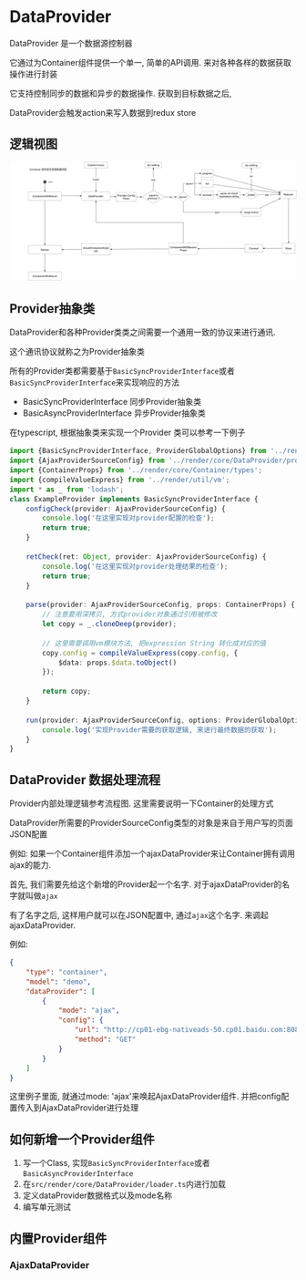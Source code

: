 # DataProvider

DataProvider 是一个数据源控制器

它通过为Container组件提供一个单一, 简单的API调用. 来对各种各样的数据获取操作进行封装

它支持控制同步的数据和异步的数据操作. 获取到目标数据之后,

DataProvider会触发action来写入数据到redux store

## 逻辑视图
![img](./graphic/dataFlow.png)

## Provider抽象类
DataProvider和各种Provider类类之间需要一个通用一致的协议来进行通讯.

这个通讯协议就称之为Provider抽象类

所有的Provider类都需要基于`BasicSyncProviderInterface`或者`BasicSyncProviderInterface`来实现响应的方法

+ BasicSyncProviderInterface 同步Provider抽象类
+ BasicAsyncProviderInterface 异步Provider抽象类 

在typescript, 根据抽象类来实现一个Provider 类可以参考一下例子

```typescript
import {BasicSyncProviderInterface, ProviderGlobalOptions} from '../render/core/DataProvider/Controller';
import {AjaxProviderSourceConfig} from '../render/core/DataProvider/providers/ajax';
import {ContainerProps} from '../render/core/Container/types';
import {compileValueExpress} from '../render/util/vm';
import * as _ from 'lodash';
class ExampleProvider implements BasicSyncProviderInterface {
    configCheck(provider: AjaxProviderSourceConfig) {
        console.log('在这里实现对provider配置的检查');
        return true;
    }
    
    retCheck(ret: Object, provider: AjaxProviderSourceConfig) {
        console.log('在这里实现对provider处理结果的检查');
        return true;
    }
    
    parse(provider: AjaxProviderSourceConfig, props: ContainerProps) {
        // 注意要用深拷贝, 方式provider对象通过引用被修改
        let copy = _.cloneDeep(provider);
                
        // 这里需要调用vm模块方法, 把expression String 转化成对应的值
        copy.config = compileValueExpress(copy.config, {
            $data: props.$data.toObject()
        });
        
        return copy;
    }
    
    run(provider: AjaxProviderSourceConfig, options: ProviderGlobalOptions = {}) {
        console.log('实现Provider需要的获取逻辑, 来进行最终数据的获取');
    }
}
```
 
## DataProvider 数据处理流程
Provider内部处理逻辑参考流程图. 这里需要说明一下Container的处理方式

DataProvider所需要的ProviderSourceConfig类型的对象是来自于用户写的页面JSON配置

例如: 如果一个Container组件添加一个ajaxDataProvider来让Container拥有调用ajax的能力.

首先, 我们需要先给这个新增的Provider起一个名字. 对于ajaxDataProvider的名字就叫做`ajax`

有了名字之后, 这样用户就可以在JSON配置中, 通过`ajax`这个名字. 来调起ajaxDataProvider.

例如:
```json
{
    "type": "container",
    "model": "demo",
    "dataProvider": [
        {
            "mode": "ajax",
            "config": {
                "url": "http://cp01-ebg-nativeads-50.cp01.baidu.com:8088/dataquality/datarule/ruledetaillist",
                "method": "GET"
            }
        }
    ]
}
```

这里例子里面, 就通过mode: 'ajax'来唤起AjaxDataProvider组件. 并把config配置传入到AjaxDataProvider进行处理
## 如何新增一个Provider组件

1. 写一个Class, 实现`BasicSyncProviderInterface`或者`BasicAsyncProviderInterface`
2. 在`src/render/core/DataProvider/loader.ts`内进行加载
3. 定义dataProvider数据格式以及mode名称
4. 编写单元测试

## 内置Provider组件

### AjaxDataProvider